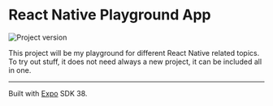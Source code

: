# React Native Playground App

![Project version](https://img.shields.io/badge/version-0.2.0-informational.svg)

This project will be my playground for different React Native related topics.
To try out stuff, it does not need always a new project, it can be included all in one.

---

Built with [Expo](https://github.com/expo/expo) SDK 38.
